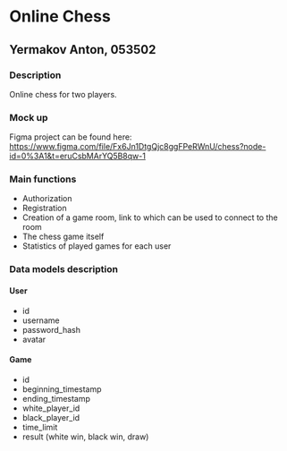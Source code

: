 # Online Chess
## Yermakov Anton, 053502
### Description
Online chess for two players.
### Mock up
Figma project can be found here:  
https://www.figma.com/file/Fx6Jn1DtgQjc8ggFPeRWnU/chess?node-id=0%3A1&t=eruCsbMArYQ5B8qw-1
### Main functions
- Authorization
- Registration
- Creation of a game room, link to which can be used to connect to the room
- The chess game itself
- Statistics of played games for each user
### Data models description
#### User
- id
- username
- password_hash
- avatar
#### Game
- id
- beginning_timestamp
- ending_timestamp
- white_player_id
- black_player_id
- time_limit
- result (white win, black win, draw)
